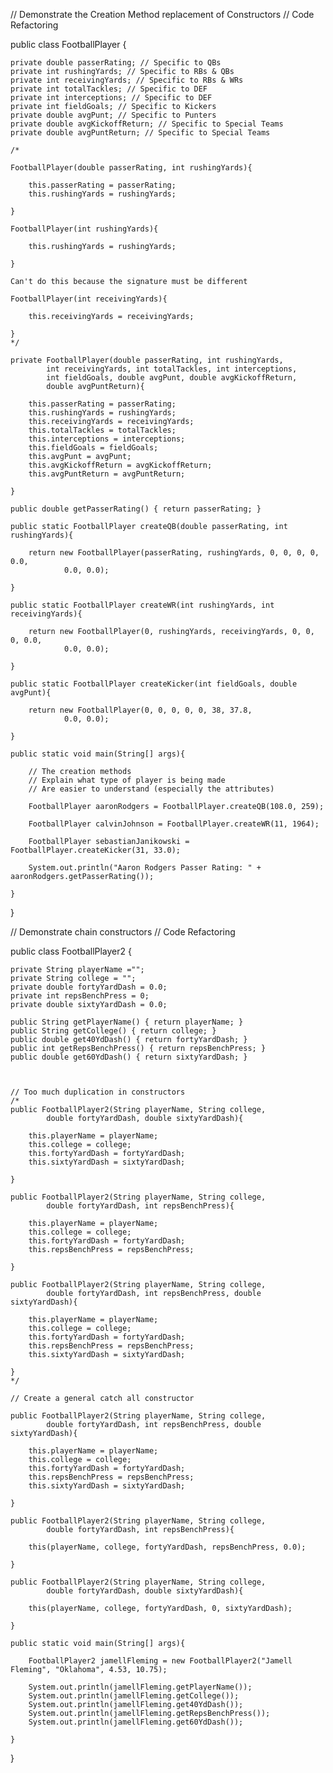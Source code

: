 // Demonstrate the Creation Method replacement of Constructors
// Code Refactoring

public class FootballPlayer {
	
	private double passerRating; // Specific to QBs
	private int rushingYards; // Specific to RBs & QBs
	private int receivingYards; // Specific to RBs & WRs 
	private int totalTackles; // Specific to DEF
	private int interceptions; // Specific to DEF
	private int fieldGoals; // Specific to Kickers
	private double avgPunt; // Specific to Punters
	private double avgKickoffReturn; // Specific to Special Teams
	private double avgPuntReturn; // Specific to Special Teams
	
	/* 
	
	FootballPlayer(double passerRating, int rushingYards){
		
		this.passerRating = passerRating;
		this.rushingYards = rushingYards;
		
	}
	
	FootballPlayer(int rushingYards){
		
		this.rushingYards = rushingYards;
		
	}
	
	Can't do this because the signature must be different
	 
	FootballPlayer(int receivingYards){
		
		this.receivingYards = receivingYards;
		
	}
	*/
	
	private FootballPlayer(double passerRating, int rushingYards,
			int receivingYards, int totalTackles, int interceptions,
			int fieldGoals, double avgPunt, double avgKickoffReturn,
			double avgPuntReturn){
		
		this.passerRating = passerRating;
		this.rushingYards = rushingYards;
		this.receivingYards = receivingYards;
		this.totalTackles = totalTackles;
		this.interceptions = interceptions;
		this.fieldGoals = fieldGoals;
		this.avgPunt = avgPunt;
		this.avgKickoffReturn = avgKickoffReturn;
		this.avgPuntReturn = avgPuntReturn;
		
	}
	
	public double getPasserRating() { return passerRating; }
	
	public static FootballPlayer createQB(double passerRating, int rushingYards){
		
		return new FootballPlayer(passerRating, rushingYards, 0, 0, 0, 0, 0.0,
				0.0, 0.0); 
		
	}
	
	public static FootballPlayer createWR(int rushingYards, int receivingYards){
		
		return new FootballPlayer(0, rushingYards, receivingYards, 0, 0, 0, 0.0,
				0.0, 0.0); 
		
	}
	
	public static FootballPlayer createKicker(int fieldGoals, double avgPunt){
		
		return new FootballPlayer(0, 0, 0, 0, 0, 38, 37.8,
				0.0, 0.0); 
		
	}
	
	public static void main(String[] args){
		
		// The creation methods 
		// Explain what type of player is being made
		// Are easier to understand (especially the attributes)
		
		FootballPlayer aaronRodgers = FootballPlayer.createQB(108.0, 259);
		
		FootballPlayer calvinJohnson = FootballPlayer.createWR(11, 1964);
		
		FootballPlayer sebastianJanikowski = FootballPlayer.createKicker(31, 33.0);
		
		System.out.println("Aaron Rodgers Passer Rating: " + aaronRodgers.getPasserRating());
		
	}

}


// Demonstrate chain constructors
// Code Refactoring

public class FootballPlayer2 {
	
	private String playerName ="";
	private String college = "";
	private double fortyYardDash = 0.0;
	private int repsBenchPress = 0;
	private double sixtyYardDash = 0.0;
	
	public String getPlayerName() { return playerName; }
	public String getCollege() { return college; }
	public double get40YdDash() { return fortyYardDash; }
	public int getRepsBenchPress() { return repsBenchPress; }
	public double get60YdDash() { return sixtyYardDash; }
	
	
	
	// Too much duplication in constructors
	/*
	public FootballPlayer2(String playerName, String college, 
			double fortyYardDash, double sixtyYardDash){
		
		this.playerName = playerName;
		this.college = college;
		this.fortyYardDash = fortyYardDash;
		this.sixtyYardDash = sixtyYardDash;
		
	}
	
	public FootballPlayer2(String playerName, String college, 
			double fortyYardDash, int repsBenchPress){
		
		this.playerName = playerName;
		this.college = college;
		this.fortyYardDash = fortyYardDash;
		this.repsBenchPress = repsBenchPress;
		
	}
	
	public FootballPlayer2(String playerName, String college, 
			double fortyYardDash, int repsBenchPress, double sixtyYardDash){
		
		this.playerName = playerName;
		this.college = college;
		this.fortyYardDash = fortyYardDash;
		this.repsBenchPress = repsBenchPress;
		this.sixtyYardDash = sixtyYardDash;
		
	}
	*/
	
	// Create a general catch all constructor
	
	public FootballPlayer2(String playerName, String college, 
			double fortyYardDash, int repsBenchPress, double sixtyYardDash){
		
		this.playerName = playerName;
		this.college = college;
		this.fortyYardDash = fortyYardDash;
		this.repsBenchPress = repsBenchPress;
		this.sixtyYardDash = sixtyYardDash;
		
	}
	
	public FootballPlayer2(String playerName, String college, 
			double fortyYardDash, int repsBenchPress){
		
		this(playerName, college, fortyYardDash, repsBenchPress, 0.0);
		
	}
	
	public FootballPlayer2(String playerName, String college, 
			double fortyYardDash, double sixtyYardDash){
		
		this(playerName, college, fortyYardDash, 0, sixtyYardDash);
		
	}
	
	public static void main(String[] args){
		
		FootballPlayer2 jamellFleming = new FootballPlayer2("Jamell Fleming", "Oklahoma", 4.53, 10.75);
		
		System.out.println(jamellFleming.getPlayerName());
		System.out.println(jamellFleming.getCollege());
		System.out.println(jamellFleming.get40YdDash());
		System.out.println(jamellFleming.getRepsBenchPress());
		System.out.println(jamellFleming.get60YdDash());
		
	}

}

